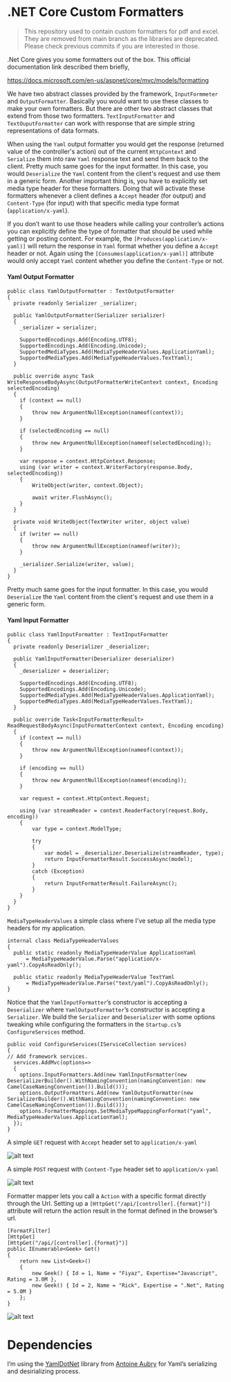# .NET Core Custom Formatters
> This repository used to contain custom formatters for pdf and excel. They are removed from main branch as the libraries are deprecated. Please check previous commits if you are interested in those.

.Net Core gives you some formatters out of the box. This official documentation link described them briefly,

https://docs.microsoft.com/en-us/aspnet/core/mvc/models/formatting

We have two abstract classes provided by the framework, `InputFormmeter` and `OutputFormatter`. Basically you would want to use these classes to make your own formatters. But there are other two abstract classes that extend from those two formatters. `TextInputFormatter` and `TextOuputFormatter` can work with response that are simple string representations of data formats.

When using the `Yaml` output formatter you would get the response (returned value of the controller's action) out of the current `HttpContext` and `Serialize` them into raw `Yaml` response text and send them back to the client. Pretty much same goes for the input formatter. In this case, you would `Deserialize` the `Yaml` content from the client's request and use them in a generic form. Another important thing is, you have to explicitly set media type header for these formatters. Doing that will activate these formatters whenever a client defines a `Accept` header (for output) and `Content-Type` (for input) with that specific media type format (`application/x-yaml`).

If you don’t want to use those headers while calling your controller’s actions you can explicitly define the type of formatter that should be used while getting or posting content. For example, the `[Produces(application/x-yaml)]` will return the response in `Yaml` format whether you define a `Accept` header or not. Again using the `[Consumes(application/x-yaml)]` attribute would only accept `Yaml` content whether you define the `Content-Type` or not.

#### Yaml Output Formatter

    public class YamlOutputFormatter : TextOutputFormatter
    {
      private readonly Serializer _serializer;

      public YamlOutputFormatter(Serializer serializer)
      {
        _serializer = serializer;

        SupportedEncodings.Add(Encoding.UTF8);
        SupportedEncodings.Add(Encoding.Unicode);
        SupportedMediaTypes.Add(MediaTypeHeaderValues.ApplicationYaml);
        SupportedMediaTypes.Add(MediaTypeHeaderValues.TextYaml);
      }

      public override async Task WriteResponseBodyAsync(OutputFormatterWriteContext context, Encoding selectedEncoding)
      {
        if (context == null)
        {
            throw new ArgumentNullException(nameof(context));
        }

        if (selectedEncoding == null)
        {
            throw new ArgumentNullException(nameof(selectedEncoding));
        }

        var response = context.HttpContext.Response;
        using (var writer = context.WriterFactory(response.Body, selectedEncoding))
        {
            WriteObject(writer, context.Object);

            await writer.FlushAsync();
        }
      }

      private void WriteObject(TextWriter writer, object value)
      {
        if (writer == null)
        {
            throw new ArgumentNullException(nameof(writer));
        }

        _serializer.Serialize(writer, value);
      }
    }
    
Pretty much same goes for the input formatter. In this case, you would `Deserialize` the `Yaml` content from the client's request and use them in a generic form.

#### Yaml Input Formatter

    public class YamlInputFormatter : TextInputFormatter
    {
      private readonly Deserializer _deserializer;

      public YamlInputFormatter(Deserializer deserializer)
      {
        _deserializer = deserializer;

        SupportedEncodings.Add(Encoding.UTF8);
        SupportedEncodings.Add(Encoding.Unicode);
        SupportedMediaTypes.Add(MediaTypeHeaderValues.ApplicationYaml);
        SupportedMediaTypes.Add(MediaTypeHeaderValues.TextYaml);
      }

      public override Task<InputFormatterResult> ReadRequestBodyAsync(InputFormatterContext context, Encoding encoding)
      {
        if (context == null)
        {
            throw new ArgumentNullException(nameof(context));
        }

        if (encoding == null)
        {
            throw new ArgumentNullException(nameof(encoding));
        }

        var request = context.HttpContext.Request;

        using (var streamReader = context.ReaderFactory(request.Body, encoding))
        {
            var type = context.ModelType;

            try
            {
                var model = _deserializer.Deserialize(streamReader, type);
                return InputFormatterResult.SuccessAsync(model);
            }
            catch (Exception)
            {
                return InputFormatterResult.FailureAsync();
            }
        }
      }
    }

`MediaTypeHeaderValues` a simple class where I've setup all the media type headers for my application.

    internal class MediaTypeHeaderValues
    {
      public static readonly MediaTypeHeaderValue ApplicationYaml
          = MediaTypeHeaderValue.Parse("application/x-yaml").CopyAsReadOnly();

      public static readonly MediaTypeHeaderValue TextYaml
          = MediaTypeHeaderValue.Parse("text/yaml").CopyAsReadOnly();
    }
Notice that the `YamlInputFormatter`’s constructor is accepting a `Deserializer` where `YamlOutputFormatter`’s constructor is accepting a `Serializer`. We build the `Serializer` and `Deserializer` with some options tweaking while configuring the formatters in the `Startup.cs`’s `ConfigureServices` method.

    public void ConfigureServices(IServiceCollection services)
    {
    // Add framework services.
      services.AddMvc(options=>
      {
        options.InputFormatters.Add(new YamlInputFormatter(new DeserializerBuilder().WithNamingConvention(namingConvention: new CamelCaseNamingConvention()).Build()));
        options.OutputFormatters.Add(new YamlOutputFormatter(new SerializerBuilder().WithNamingConvention(namingConvention: new CamelCaseNamingConvention()).Build()));
        options.FormatterMappings.SetMediaTypeMappingForFormat("yaml", MediaTypeHeaderValues.ApplicationYaml);
      });
    }
A simple `GET` request with `Accept` header set to `application/x-yaml`

![alt text](https://3.bp.blogspot.com/-ZgvEUtst1Iw/WI4JDhcKODI/AAAAAAAAA3A/LlBArPwr1PY3VRN9SPHMXZv8_5AZeRDJwCLcB/s1600/1.png "GET Request with Header")

A simple `POST` request with `Content-Type` header set to `application/x-yaml`

![alt text](https://4.bp.blogspot.com/-f-Sf-4kEEj4/WI4JDkS-uvI/AAAAAAAAA24/tk6iFT4BGQQ9p8l3vsifNsi5rOuN1bkbwCLcB/s1600/2.png "POST Request with Header")

Formatter mapper lets you call a `Action` with a specific format directly through the Url. Setting up a `[HttpGet("/api/[controller].{format}")]` attribute will return the action result in the format defined in the browser’s url.

    [FormatFilter]
    [HttpGet]
    [HttpGet("/api/[controller].{format}")]
    public IEnumerable<Geek> Get()
    {
        return new List<Geek>()
        {
            new Geek() { Id = 1, Name = "Fiyaz", Expertise="Javascript", Rating = 3.0M },
            new Geek() { Id = 2, Name = "Rick", Expertise = ".Net", Rating = 5.0M }
        };
    }

![alt text](https://1.bp.blogspot.com/-624h3svql1A/WI4JDu9dEDI/AAAAAAAAA28/6Ar7_IWcXjsamhafvbSCSqN1AQlCjzo1wCLcB/s1600/3.png "GET Request with format set in URL")

# Dependencies
I’m using the [YamlDotNet](https://github.com/aaubry/YamlDotNet) library from [Antoine Aubry](https://github.com/aaubry) for Yaml’s serializing and desirializing process.
